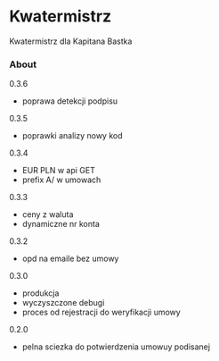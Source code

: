 Kwatermistrz
============

Kwatermistrz dla Kapitana Bastka

### About

0.3.6
- poprawa detekcji podpisu 

0.3.5
- poprawki analizy nowy kod

0.3.4
- EUR PLN w api GET
- prefix A/ w umowach

0.3.3
- ceny z waluta
- dynamiczne nr konta

0.3.2 
- opd na emaile bez umowy

0.3.0
- produkcja
- wyczyszczone debugi
- proces od rejestracji do weryfikacji umowy 

0.2.0 
- pelna sciezka do potwierdzenia umowuy podisanej 

